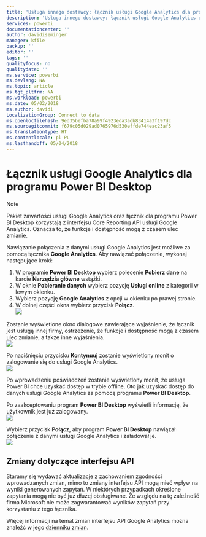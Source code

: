 ```yaml
---
title: 'Usługa innego dostawcy: łącznik usługi Google Analytics dla programu Power BI Desktop'
description: 'Usługa innego dostawcy: łącznik usługi Google Analytics dla programu Power BI Desktop'
services: powerbi
documentationcenter: ''
author: davidiseminger
manager: kfile
backup: ''
editor: ''
tags: ''
qualityfocus: no
qualitydate: ''
ms.service: powerbi
ms.devlang: NA
ms.topic: article
ms.tgt_pltfrm: NA
ms.workload: powerbi
ms.date: 05/02/2018
ms.author: davidi
LocalizationGroup: Connect to data
ms.openlocfilehash: 9ed35befba78a99f4923eda3adb83414a3f197dc
ms.sourcegitcommit: f679c05d029ad0765976d530effde744eac23af5
ms.translationtype: HT
ms.contentlocale: pl-PL
ms.lasthandoff: 05/04/2018
---
```

# <a name="google-analytics-connector-for-power-bi-desktop"></a>Łącznik usługi Google Analytics dla programu Power BI Desktop
> [!NOTE]
> Pakiet zawartości usługi Google Analytics oraz łącznik dla programu Power BI Desktop korzystają z interfejsu Core Reporting API usługi Google Analytics. Oznacza to, że funkcje i dostępność mogą z czasem ulec zmianie.
> 
> 

Nawiązanie połączenia z danymi usługi Google Analytics jest możliwe za pomocą łącznika **Google Analytics**. Aby nawiązać połączenie, wykonaj następujące kroki:

1. W programie **Power BI Desktop** wybierz polecenie **Pobierz dane** na karcie **Narzędzia główne** wstążki.
2. W oknie **Pobieranie danych** wybierz pozycję **Usługi online** z kategorii w lewym okienku.
3. Wybierz pozycję **Google Analytics** z opcji w okienku po prawej stronie.
4. W dolnej części okna wybierz przycisk **Połącz**.  
   ![](media/service-google-analytics-connector/tps_googleanalytics_1.png)

Zostanie wyświetlone okno dialogowe zawierające wyjaśnienie, że łącznik jest usługą innej firmy, ostrzeżenie, że funkcje i dostępność mogą z czasem ulec zmianie, a także inne wyjaśnienia.  
![](media/service-google-analytics-connector/tps_googleanalytics_2.png)

Po naciśnięciu przycisku **Kontynuuj** zostanie wyświetlony monit o zalogowanie się do usługi Google Analytics.  
![](media/service-google-analytics-connector/tps_googleanalytics_3.png)

Po wprowadzeniu poświadczeń zostanie wyświetlony monit, że usługa Power BI chce uzyskać dostęp w trybie offline. Oto jak uzyskać dostęp do danych usługi Google Analytics za pomocą programu **Power BI Desktop**.  

Po zaakceptowaniu program **Power BI Desktop** wyświetli informację, że użytkownik jest już zalogowany.  
![](media/service-google-analytics-connector/tps_googleanalytics_5.png)

Wybierz przycisk **Połącz**, aby program **Power BI Desktop** nawiązał połączenie z danymi usługi Google Analytics i załadował je.  
![](media/service-google-analytics-connector/tps_googleanalytics_6.png)

## <a name="changes-to-the-api"></a>Zmiany dotyczące interfejsu API
Staramy się wydawać aktualizacje z zachowaniem zgodności wprowadzanych zmian, mimo to zmiany interfejsu API mogą mieć wpływ na wyniki generowanych zapytań. W niektórych przypadkach określone zapytania mogą nie być już dłużej obsługiwane. Ze względu na tę zależność firma Microsoft nie może zagwarantować wyników zapytań przy korzystaniu z tego łącznika.

Więcej informacji na temat zmian interfejsu API Google Analytics można znaleźć w jego [dzienniku zmian](https://developers.google.com/analytics/devguides/changelog).

